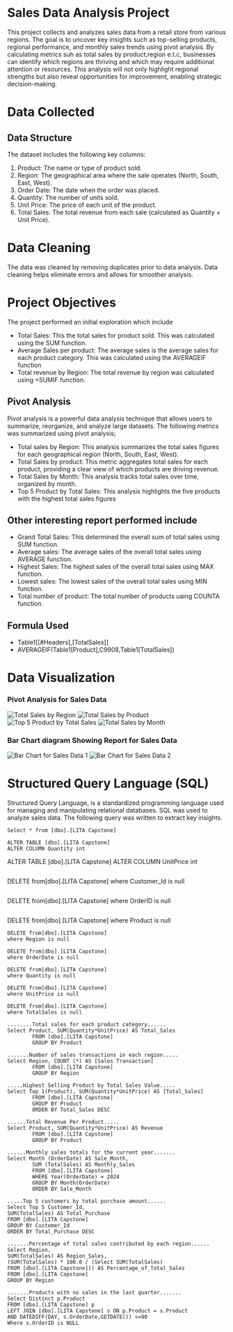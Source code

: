 # Sales Data Analysis Project
This project collects and analyzes sales data from a retail store from various regions. The goal is to uncover key insights such as top-selling products, regional performance, and monthly sales trends using pivot analysis. By calculating metrics suh as total sales by product,region e.t.c, businesses can identify which regions are thriving and which may require additional attention or resources. This analysis will not only highlight regional strengths but also reveal opportunities for improvement, enabling strategic decision-making.

# Data Collected
## Data Structure
The dataset includes the following key columns:
1. Product: The name or type of product sold.
2. Region: The geographical area where the sale operates (North, South, East, West).
3. Order Date: The date when the order was placed.
4. Quantity: The number of units sold.
5. Unit Price: The price of each unit of the product.
6. Total Sales: The total revenue from each sale (calculated as Quantity × Unit Price).

# Data Cleaning
The data was cleaned by removing duplicates prior to data analysis. Data cleaning helps eliminate errors and allows for smoother analysis.

# Project Objectives
The project performed an initial exploration which include
- Total Sales: This the total sales for product sold. This was calculated using the SUM function.
- Average Sales per product: The average sales is the average sales for each product category. This was calculated using the AVERAGEIF function
- Total revenue by Region: The total revenue by region was calculated using =SUMIF function.

## Pivot Analysis
Pivot analysis is a powerful data analysis technique that allows users to summarize, reorganize, and analyze large datasets. The following metrics was summarized using pivot analysis;
- Total sales by Region: This analysis summarizes the total sales figures for each geographical region (North, South, East, West).
- Total Sales by product: This metric aggregates total sales for each product, providing a clear view of which products are driving revenue. 
- Total Sales by Month: This analysis tracks total sales over time, organized by month.
- Top 5 Product by Total Sales: This analysis highlights the five products with the highest total sales figures

## Other interesting report performed include
- Grand Total Sales: This determined the overall sum of total sales using SUM function.
- Average sales: The average sales of the overall total sales using AVERAGE function.
- Highest Sales: The highest sales of the overall total sales using MAX function.
- Lowest sales: The lowest sales of the overall total sales using MIN function.
- Total number of product: The total number of products uaing COUNTA function.
## Formula Used
- Table1[[#Headers],[TotalSales]]
- AVERAGEIF(Table1[Product],C9908,Table1[TotalSales])

# Data Visualization
### Pivot Analysis for Sales Data
![Total Sales by Region](https://github.com/user-attachments/assets/ab8c799a-74d9-4ae3-8783-d20aef091506)
![Total Sales by Product](https://github.com/user-attachments/assets/c514376d-8c6c-4936-acd6-0eb236044a4b)
![Top 5 Product by Total Sales](https://github.com/user-attachments/assets/d60abf6f-1bb4-4c7c-8a9e-1c1df6708d46)
![Total Sales by Month](https://github.com/user-attachments/assets/3bcd0a25-eee8-42af-b8ed-21b50f094546)

### Bar Chart diagram Showing Report for Sales Data
![Bar Chart for Sales Data 1](https://github.com/user-attachments/assets/3ea5be4a-be8c-48fa-8eca-f1c78d03b498)
![Bar Chart for Sales Data 2](https://github.com/user-attachments/assets/77472143-6cba-4958-920e-8cbe1c14bd96)

# Structured Query Language (SQL)
Structured Query Language, is a standardized programming language used for managing and manipulating relational databases.
SQL was used to analyze sales data. The following query was written to extract key insights. 

```
Select * from [dbo].[LITA Capstone]
```
```
ALTER TABLE [dbo].[LITA Capstone]
ALTER COLUMN Quantity int
```
ALTER TABLE [dbo].[LITA Capstone]
ALTER COLUMN UnitPrice int
```
```
DELETE from[dbo].[LITA Capstone]
where Customer_Id is null
```
```
DELETE from[dbo].[LITA Capstone]
where OrderID is null
```
```
DELETE from[dbo].[LITA Capstone]
where Product is null
```
DELETE from[dbo].[LITA Capstone]
where Region is null

DELETE from[dbo].[LITA Capstone]
where OrderDate is null

DELETE from[dbo].[LITA Capstone]
where Quantity is null

DELETE from[dbo].[LITA Capstone]
where UnitPrice is null

DELETE from[dbo].[LITA Capstone]
where TotalSales is null

........Total sales for each product category......
Select Product, SUM(Quantity*UnitPrice) AS Total_Sales 
		FROM [dbo].[LITA Capstone]
		GROUP BY Product

.......Number of sales transactions in each region.....
Select Region, COUNT (*) AS [Sales Transaction]
		FROM [dbo].[LITA Capstone]
		GROUP BY Region

.....Highest Selling Product by Total Sales Value.....
Select Top 1(Product), SUM(Quantity*UnitPrice) AS [Total_Sales]   
		FROM [dbo].[LITA Capstone]
		GROUP BY Product
		ORDER BY Total_Sales DESC

......Total Revenue Per Product.....
Select Product, SUM(Quantity*UnitPrice) AS Revenue
		FROM [dbo].[LITA Capstone]
		GROUP BY Product

......Monthly sales totals for the current year.......
Select Month (OrderDate) AS Sale_Month,
		SUM (TotalSales) AS Monthly_Sales
		FROM [dbo].[LITA Capstone]
		WHERE Year(OrderDate) = 2024
		GROUP BY Month(OrderDate)
		ORDER BY Sale_Month

.....Top 5 customers by total purchase amount......
Select Top 5 Customer_Id,
SUM(TotalSales) AS Total_Purchase
FROM [dbo].[LITA Capstone]
GROUP BY Customer_Id
ORDER BY Total_Purchase DESC

.......Percentage of total sales contributed by each region......
Select Region,
SUM(TotalSales) AS Region_Sales,
(SUM(TotalSales) * 100.0 / (Select SUM(TotalSales) 
FROM [dbo].[LITA Capstone])) AS Percentage_of_Total_Sales
FROM [dbo].[LITA Capstone]
GROUP BY Region

.......Products with no sales in the last quarter.......
Select Distinct p.Product
FROM [dbo].[LITA Capstone] p
LEFT JOIN [dbo].[LITA Capstone] s ON p.Product = s.Product
AND DATEDIFF(DAY, s.OrderDate,GETDATE()) <=90 
Where s.OrderID is NULL


